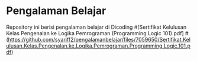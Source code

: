 # Pengalaman Belajar
Repository ini berisi pengalaman belajar di Dicoding
#[Sertifikat Kelulusan Kelas Pengenalan ke Logika Pemrograman (Programming Logic 101).pdf]
#(https://github.com/syariff2/pengalamanbelajar/files/7059650/Sertifikat.Kelulusan.Kelas.Pengenalan.ke.Logika.Pemrograman.Programming.Logic.101.pdf)




